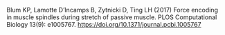 Blum KP, Lamotte D’Incamps B, Zytnicki D, Ting LH (2017) Force encoding in muscle spindles during stretch of passive muscle. PLOS Computational Biology 13(9): e1005767. https://doi.org/10.1371/journal.pcbi.1005767
